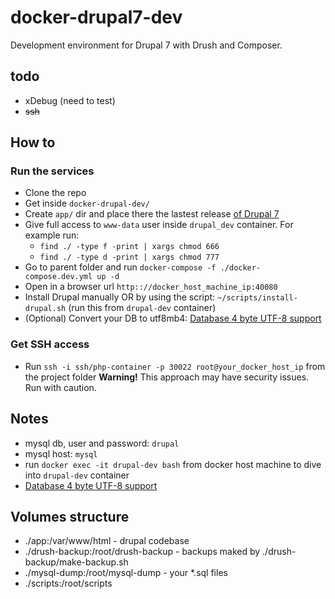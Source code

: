 # docker-drupal7-dev
Development environment for Drupal 7 with Drush and Composer.


## todo
* xDebug (need to test)
* ~~ssh~~


## How to

### Run the services
* Clone the repo
* Get inside `docker-drupal-dev/`
* Create `app/` dir and place there the lastest release [of Drupal 7](https://www.drupal.org/project/drupal)
* Give full access to `www-data` user inside `drupal_dev` container. For example run:
  + `find ./ -type f -print | xargs chmod 666`
  + `find ./ -type d -print | xargs chmod 777`
* Go to parent folder and run `docker-compose -f ./docker-compose.dev.yml up -d`
* Open in a browser url `http:://docker_host_machine_ip:40080`
* Install Drupal manually OR by using the script: `~/scripts/install-drupal.sh` (run this from `drupal-dev` container)
* (Optional) Convert your DB to utf8mb4: [Database 4 byte UTF-8 support](https://www.drupal.org/project/utf8mb4_convert)

### Get SSH access
* Run `ssh -i ssh/php-container -p 30022 root@your_docker_host_ip` from the project folder
**Warning!** This approach may have security issues. Run with caution.


## Notes
* mysql db, user and password: `drupal`
* mysql host: `mysql`
* run `docker exec -it drupal-dev bash` from docker host machine to dive into `drupal-dev` container
* [Database 4 byte UTF-8 support](https://www.drupal.org/project/utf8mb4_convert)


## Volumes structure
* ./app:/var/www/html - drupal codebase
* ./drush-backup:/root/drush-backup - backups maked by ./drush-backup/make-backup.sh
* ./mysql-dump:/root/mysql-dump - your \*.sql files
* ./scripts:/root/scripts
